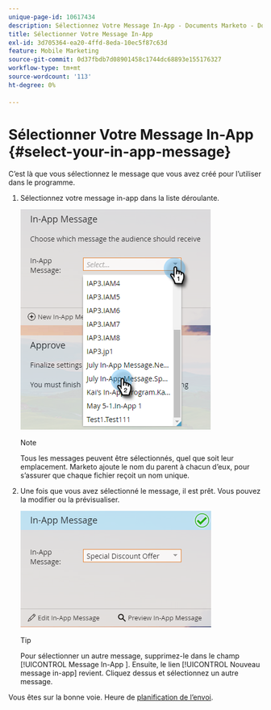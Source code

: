 ```yaml
---
unique-page-id: 10617434
description: Sélectionnez Votre Message In-App - Documents Marketo - Documentation Du Produit
title: Sélectionner Votre Message In-App
exl-id: 3d705364-ea20-4ffd-8eda-10ec5f87c63d
feature: Mobile Marketing
source-git-commit: 0d37fbdb7d08901458c1744dc68893e155176327
workflow-type: tm+mt
source-wordcount: '113'
ht-degree: 0%

---
```


# Sélectionner Votre Message In-App {#select-your-in-app-message}

C’est là que vous sélectionnez le message que vous avez créé pour l’utiliser dans le programme.

1. Sélectionnez votre message in-app dans la liste déroulante.

   ![](assets/image2016-5-9-15-3a43-3a3.png)

   >[!NOTE]
   >
   >Tous les messages peuvent être sélectionnés, quel que soit leur emplacement. Marketo ajoute le nom du parent à chacun d’eux, pour s’assurer que chaque fichier reçoit un nom unique.

1. Une fois que vous avez sélectionné le message, il est prêt. Vous pouvez la modifier ou la prévisualiser.

   ![](assets/image2016-5-9-15-3a41-3a48.png)

   >[!TIP]
   >
   >Pour sélectionner un autre message, supprimez-le dans le champ [!UICONTROL  Message In-App ]. Ensuite, le lien [!UICONTROL Nouveau message in-app] revient. Cliquez dessus et sélectionnez un autre message.

Vous êtes sur la bonne voie. Heure de [planification de l’envoi](/help/marketo/product-docs/mobile-marketing/in-app-messages/sending-your-in-app-message/schedule-your-in-app-message.md).
